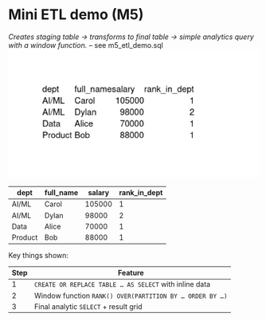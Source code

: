 # Mini ETL demo (M5)

*Creates staging table → transforms to final table → simple analytics query
with a window function.*
– see m5_etl_demo.sql
![Query result](../../docs/m5_etl_result.png)

| dept   | full_name | salary | rank_in_dept |
|--------|-----------|--------|--------------|
| AI/ML  | Carol     | 105000 | 1            |
| AI/ML  | Dylan     |  98000 | 2            |
| Data   | Alice     |  70000 | 1            |
| Product| Bob       |  88000 | 1            |

Key things shown:

| Step | Feature                             |
|------|-------------------------------------|
| 1    | `CREATE OR REPLACE TABLE … AS SELECT` with inline data |
| 2    | Window function `RANK() OVER(PARTITION BY … ORDER BY …)` |
| 3    | Final analytic `SELECT` + result grid |

